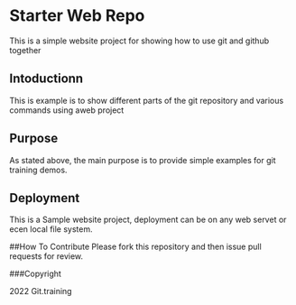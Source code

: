 # Starter Web Repo
This is a simple website project for  showing how to use git and github together
## Intoductionn

This is example is to show different parts of the git repository and various commands using aweb project

## Purpose
As stated above, the main purpose is to provide simple examples for git training demos.
## Deployment

This is a Sample website project, deployment can be on any web servet or ecen local file system.

##How To Contribute
Please fork this repository and then issue pull requests for review.

###Copyright

2022 Git.training